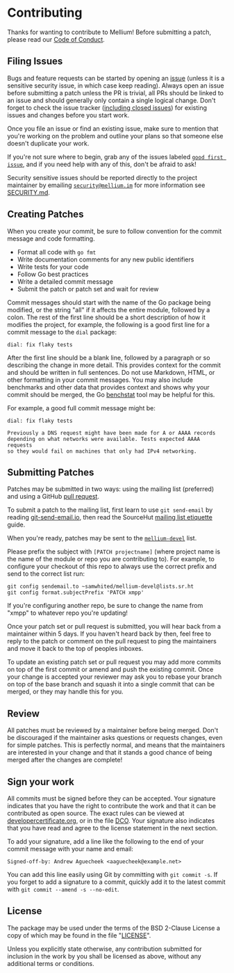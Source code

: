 # Contributing

Thanks for wanting to contribute to Mellium! Before submitting a patch, please
read our [Code of Conduct].


## Filing Issues

Bugs and feature requests can be started by opening an [issue][issues] (unless
it is a sensitive security issue, in which case keep reading).
Always open an issue before submitting a patch unless the PR is trivial, all PRs
should be linked to an issue and should generally only contain a single logical
change.
Don't forget to check the issue tracker ([including closed issues]) for existing issues and changes before you start work.

Once you file an issue or find an existing issue, make sure to mention that
you're working on the problem and outline your plans so that someone else
doesn't duplicate your work.

If you're not sure where to begin, grab any of the issues labeled [`good first
issue`], and if you need help with any of this, don't be afraid to ask!

Security sensitive issues should be reported directly to the project maintainer
by emailing [`security@mellium.im`] for more information see [SECURITY.md].


## Creating Patches

When you create your commit, be sure to follow convention for the commit message
and code formatting.

  - Format all code with `go fmt`
  - Write documentation comments for any new public identifiers
  - Write tests for your code
  - Follow Go best practices
  - Write a detailed commit message
  - Submit the patch or patch set and wait for review

Commit messages should start with the name of the Go package being modified, or
the string "all" if it affects the entire module, followed by a colon.
The rest of the first line should be a short description of how it modifies the
project, for example, the following is a good first line for a commit message to
the `dial` package:

    dial: fix flaky tests

After the first line should be a blank line, followed by a paragraph or so
describing the change in more detail.
This provides context for the commit and should be written in full sentences.
Do not use Markdown, HTML, or other formatting in your commit messages.
You may also include benchmarks and other data that provides context and shows
why your commit should be merged, the Go [benchstat] tool may be helpful for
this.

For example, a good full commit message might be:

    dial: fix flaky tests

    Previously a DNS request might have been made for A or AAAA records
    depending on what networks were available. Tests expected AAAA requests
    so they would fail on machines that only had IPv4 networking.


## Submitting Patches

Patches may be submitted in two ways: using the mailing list (preferred) and
using a GitHub [pull request].

To submit a patch to the mailing list, first learn to use `git send-email` by
reading [git-send-email.io], then read the SourceHut [mailing list etiquette]
guide.

When you're ready, patches may be sent to the [`mellium-devel`] list.

Please prefix the subject with `[PATCH projectname]` (where project name is the
name of the module or repo you are contributing to).
For example, to configure your checkout of this repo to always use the correct
prefix and send to the correct list run:

    git config sendemail.to ~samwhited/mellium-devel@lists.sr.ht
    git config format.subjectPrefix 'PATCH xmpp'

If you're configuring another repo, be sure to change the name from "xmpp" to
whatever repo you're updating!

Once your patch set or pull request is submitted, you will hear back from a
maintainer within 5 days.
If you haven't heard back by then, feel free to reply to the patch or comment on
the pull request to ping the maintainers and move it back to the top of peoples
inboxes.

To update an existing patch set or pull request you may add more commits on top
of the first commit or amend and push the existing commit.
Once your change is accepted your reviewer may ask you to rebase your branch
on top of the base branch and squash it into a single commit that can be merged,
or they may handle this for you.


## Review

All patches must be reviewed by a maintainer before being merged.
Don't be discouraged if the maintainer asks questions or requests changes, even
for simple patches.
This is perfectly normal, and means that the maintainers are interested in your
change and that it stands a good chance of being merged after the changes are
complete!


## Sign your work

All commits must be signed before they can be accepted. Your signature
indicates that you have the right to contribute the work and that it can be
contributed as open source. The exact rules can be viewed at
[developercertificate.org], or in the file [DCO].
Your signature also indicates that you have read and agree to the license
statement in the next section.

To add your signature, add a line like the following to the end of your commit
message with your name and email:

    Signed-off-by: Andrew Aguecheek <aaguecheek@example.net>

You can add this line easily using Git by committing with `git commit -s`.
If you forget to add a signature to a commit, quickly add it to the latest
commit with `git commit --amend -s --no-edit`.


## License

The package may be used under the terms of the BSD 2-Clause License a copy of
which may be found in the file "[LICENSE]".

Unless you explicitly state otherwise, any contribution submitted for inclusion
in the work by you shall be licensed as above, without any additional terms or
conditions.


[issues]: https://github.com/mellium/xmpp/issues
[including closed issues]: https://github.com/mellium/xmpp/issues?q=is%3Aissue
[pull request]: https://github.com/mellium/xmpp/pulls
[`good first issue`]: https://github.com/mellium/xmpp/labels/good%20first%20issue
[`security@mellium.im`]: mailto:security@mellium.im
[benchstat]: https://godoc.org/golang.org/x/perf/cmd/benchstat
[git-send-email.io]: https://git-send-email.io/
[mailing list etiquette]: https://man.sr.ht/lists.sr.ht/etiquette.md
[`mellium-devel`]: https://lists.sr.ht/~samwhited/mellium-devel
[developercertificate.org]: https://developercertificate.org/
[DCO]: ./DCO
[LICENSE]: ../LICENSE
[SECURITY.md]: ./SECURITY.md
[Code of Conduct]: ./CODE_OF_CONDUCT.md
